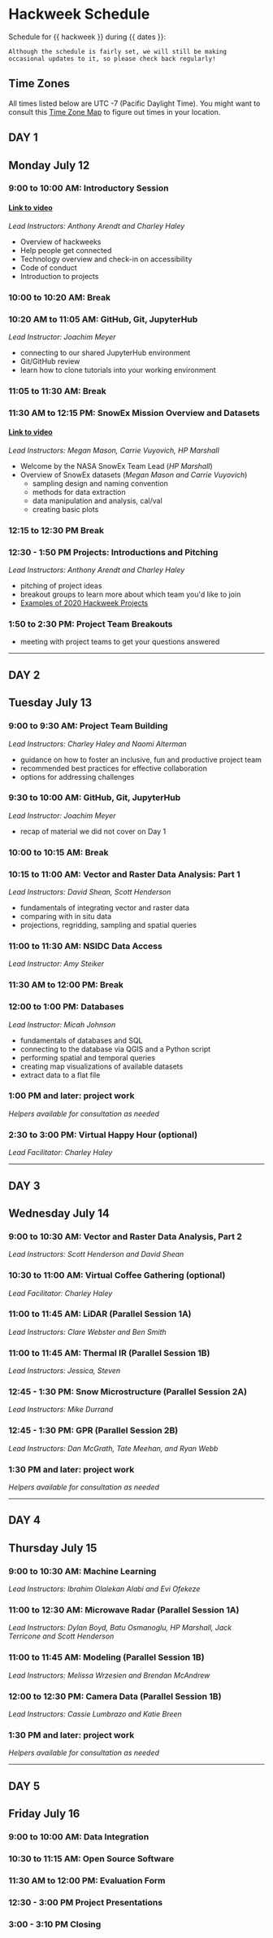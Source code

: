 # Hackweek Schedule

Schedule for {{ hackweek }} during {{ dates }}:

```{note}
Although the schedule is fairly set, we will still be making occasional updates to it, so please check back regularly!
```
## Time Zones

All times listed below are UTC -7 (Pacific Daylight Time). You might want to consult this [Time Zone Map](https://www.timeanddate.com/time/map/) to figure out times in your location.

## DAY 1

## Monday July 12 

### 9:00 to 10:00 AM: Introductory Session 

#### [Link to video](https://youtu.be/cHQloxZFtOQ)

*Lead Instructors: Anthony Arendt and Charley Haley*

* Overview of hackweeks
* Help people get connected
* Technology overview and check-in on accessibility
* Code of conduct 
* Introduction to projects

### 10:00 to 10:20 AM: Break

### 10:20 AM to 11:05 AM: GitHub, Git, JupyterHub

*Lead Instructor: Joachim Meyer*

* connecting to our shared JupyterHub environment
* Git/GitHub review
* learn how to clone tutorials into your working environment

### 11:05 to 11:30 AM: Break

### 11:30 AM to 12:15 PM: SnowEx Mission Overview and Datasets

#### [Link to video](https://youtu.be/5hVQusosGSg)

*Lead Instructors: Megan Mason, Carrie Vuyovich, HP Marshall*

* Welcome by the NASA SnowEx Team Lead (*HP Marshall*)
* Overview of SnowEx datasets (*Megan Mason and Carrie Vuyovich*)
    * sampling design and naming convention
    * methods for data extraction 
    * data manipulation and analysis, cal/val
    * creating basic plots

### 12:15 to 12:30 PM Break

### 12:30 - 1:50 PM Projects: Introductions and Pitching  

*Lead Instructors: Anthony Arendt and Charley Haley*

* pitching of project ideas
* breakout groups to learn more about which team you'd like to join
* [Examples of 2020 Hackweek Projects](https://github.com/ICESAT-2HackWeek/2020_ICESat-2_Hackweek_Tutorials)

### 1:50 to 2:30 PM: Project Team Breakouts

* meeting with project teams to get your questions answered
________________________________________________________

## DAY 2

## Tuesday July 13

### 9:00 to 9:30 AM: Project Team Building

*Lead Instructors: Charley Haley and Naomi Alterman*

* guidance on how to foster an inclusive, fun and productive project team
* recommended best practices for effective collaboration
* options for addressing challenges

### 9:30 to 10:00 AM: GitHub, Git, JupyterHub

*Lead Instructor: Joachim Meyer*

* recap of material we did not cover on Day 1

### 10:00 to 10:15 AM: Break

### 10:15 to 11:00 AM: Vector and Raster Data Analysis: Part 1

*Lead Instructors: David Shean, Scott Henderson*

* fundamentals of integrating vector and raster data
* comparing with in situ data
* projections, regridding, sampling and spatial queries


### 11:00 to 11:30 AM: NSIDC Data Access

*Lead Instructor: Amy Steiker*

### 11:30 AM to 12:00 PM: Break

### 12:00 to 1:00 PM: Databases

*Lead Instructor: Micah Johnson*

* fundamentals of databases and SQL
* connecting to the database via QGIS and a Python script
* performing spatial and temporal queries
* creating map visualizations of available datasets
* extract data to a flat file

### 1:00 PM and later: project work

*Helpers available for consultation as needed*

### 2:30 to 3:00 PM: Virtual Happy Hour (optional)

*Lead Facilitator: Charley Haley*
________________________________________________________

## DAY 3

## Wednesday July 14

### 9:00 to 10:30 AM: Vector and Raster Data Analysis, Part 2

*Lead Instructors: Scott Henderson and David Shean*

### 10:30 to 11:00 AM: Virtual Coffee Gathering (optional)

*Lead Facilitator: Charley Haley*

### 11:00 to 11:45 AM: LiDAR (Parallel Session 1A)

*Lead Instructors: Clare Webster and Ben Smith*

### 11:00 to 11:45 AM: Thermal IR (Parallel Session 1B)

*Lead Instructors: Jessica, Steven*

### 12:45 - 1:30 PM: Snow Microstructure (Parallel Session 2A)

*Lead Instructors: Mike Durrand*

### 12:45 - 1:30 PM: GPR (Parallel Session 2B)

*Lead Instructors: Dan McGrath, Tate Meehan, and Ryan Webb*

### 1:30 PM and later: project work

*Helpers available for consultation as needed*
________________________________________________________

## DAY 4

## Thursday July 15

### 9:00 to 10:30 AM: Machine Learning

*Lead Instructors: Ibrahim Olalekan Alabi and Evi Ofekeze*

### 11:00 to 12:30 AM: Microwave Radar (Parallel Session 1A)

*Lead Instructors: Dylan Boyd, Batu Osmanoglu, HP Marshall, Jack Terricone and Scott Henderson*

### 11:00 to 11:45 AM: Modeling (Parallel Session 1B)

*Lead Instructors: Melissa Wrzesien and Brendan McAndrew*

### 12:00 to 12:30 PM: Camera Data (Parallel Session 1B)

*Lead Instructors: Cassie Lumbrazo and Katie Breen*

### 1:30 PM and later: project work

*Helpers available for consultation as needed*
________________________________________________________

## DAY 5

## Friday July 16

### 9:00 to 10:00 AM: Data Integration

### 10:30 to 11:15 AM: Open Source Software

### 11:30 AM to 12:00 PM: Evaluation Form

### 12:30 - 3:00 PM Project Presentations

### 3:00 - 3:10 PM Closing






